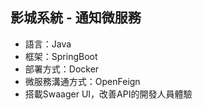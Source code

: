 ## 影城系統 - 通知微服務
  + 語言：Java
  + 框架：SpringBoot
  + 部署方式：Docker
  + 微服務溝通方式：OpenFeign
  + 搭載Swaager UI，改善API的開發人員體驗
